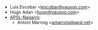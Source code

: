 - Luis Escobar \<<lescobar@vauxoo.com>\>
- Hugo Adan \<<hugo@vauxoo.com>\>
- [APSL-Nagarro](<https://apsl.tech>):
  - Antoni Marroig \<<amarroig@apsl.net>\>